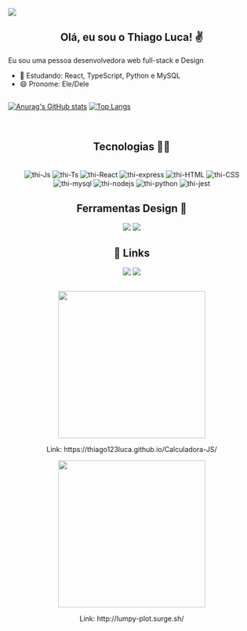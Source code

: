 <img src="https://user-images.githubusercontent.com/102265141/251149250-5a10a1ee-1d42-4cf8-b62c-e275d5bbc942.png"/>
<h2 align="center">Olá, eu sou o Thiago Luca! ✌️</h2>

Eu sou uma pessoa desenvolvedora web full-stack e Design
- 🌱 Estudando: React, TypeScript, Python e MySQL
- 😄 Pronome: Ele/Dele

## 

[![Anurag's GitHub stats](https://github-readme-stats.vercel.app/api?username=thiago123luca&theme=react&show_icons=true)](https://github.com/anuraghazra/github-readme-stats)
[![Top Langs](https://github-readme-stats.vercel.app/api/top-langs/?username=thiago123luca&layout=compact&langs_count=20&theme=react)](https://github.com/anuraghazra/github-readme-stats)


<br/>
<h2 align="center">Tecnologias 👨‍💻</h2> 
<div align="center" style="display: inline_block"><br>
  <img align="center" alt="thi-Js" src="https://img.shields.io/badge/JavaScript-F7DF1E?style=for-the-badge&logo=javascript&logoColor=black"/>
  <img align="center" alt="thi-Ts" src="https://img.shields.io/badge/TypeScript-007ACC?style=for-the-badge&logo=typescript&logoColor=white"/>
  <img align="center" alt="thi-React" src="https://img.shields.io/badge/React-20232A?style=for-the-badge&logo=react&logoColor=61DAFB"/>
  <img align="center" alt="thi-express" src="https://img.shields.io/badge/Express.js-404D59?style=for-the-badge"/>
  <img align="center" alt="thi-HTML"  src="https://img.shields.io/badge/HTML5-E34F26?style=for-the-badge&logo=html5&logoColor=white"/>
  <img align="center" alt="thi-CSS"  src="https://img.shields.io/badge/CSS3-1572B6?style=for-the-badge&logo=css3&logoColor=white"/>
  <img align="center" alt="thi-mysql" src="https://img.shields.io/badge/MySQL-005C84?style=for-the-badge&logo=mysql&logoColor=white"/>
  <img align="center" alt="thi-nodejs" src="https://img.shields.io/badge/Node.js-43853D?style=for-the-badge&logo=node.js&logoColor=white" />
  <img align="center" alt="thi-python"    src="https://img.shields.io/badge/Python-14354C?style=for-the-badge&logo=python&logoColor=white" /> 
  <img align="center" alt="thi-jest" src="https://img.shields.io/badge/Jest-323330?style=for-the-badge&logo=Jest&logoColor=white">
</div>
 
 ##
 

<h2 align="center">Ferramentas Design 🎨</h2>
<div align="center" style="display: inline_block">
<img src="https://img.shields.io/badge/Adobe%20Photoshop-31A8FF?style=for-the-badge&logo=Adobe%20Photoshop&logoColor=black">
<img  src="https://img.shields.io/badge/Adobe%20Illustrator-FF9A00?style=for-the-badge&logo=adobe%20illustrator&logoColor=white" />      
</div>

 
 

## <h2 align="center"> 🔗 Links</h2>
<div align="center">
 <a href = "mailto:thiago123luca@gmail.com"><img src="https://img.shields.io/badge/Gmail-D14836?style=for-the-badge&logo=gmail&logoColor=white" target="_blank"></a>
  <a href="https://www.linkedin.com/in/thiago-luca-machado/" target="_blank"><img src="https://img.shields.io/badge/-LinkedIn-%230077B5?style=for-the-badge&logo=linkedin&logoColor=white" target="_blank"></a> 
</div>

##
<div align="center" style="display: inline_block">
<img width=300px src="https://github.com/thiago123luca/thiago123luca/assets/102265141/607c89f5-89a0-480d-8cb5-987a283f80ad" />
<p>Link: https://thiago123luca.github.io/Calculadora-JS/</p>
</div>
<div align="center" style="display: inline_block">
<img width=300px src="https://github.com/thiago123luca/thiago123luca/assets/102265141/607c89f5-89a0-480d-8cb5-987a283f80ad" />
<p>Link: http://lumpy-plot.surge.sh/</p>
</div>
